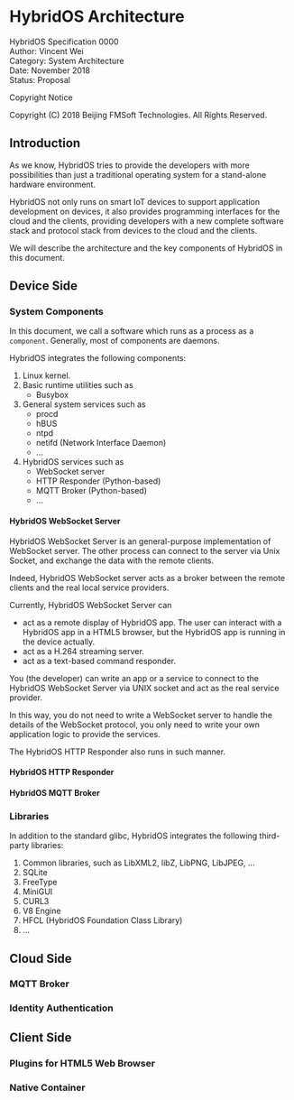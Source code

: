 # HybridOS Architecture

HybridOS Specification 0000<br/>
Author: Vincent Wei<br/>
Category: System Architecture<br/>
Date: November 2018<br/>
Status: Proposal

Copyright Notice

  Copyright (C) 2018 Beijing FMSoft Technologies. All Rights Reserved.

## Introduction

As we know, HybridOS tries to provide the developers with more possibilities
than just a traditional operating system for a stand-alone hardware environment.

HybridOS not only runs on smart IoT devices to support application development
on devices, it also provides programming interfaces for the cloud and the clients,
providing developers with a new complete software stack and protocol stack 
from devices to the cloud and the clients.

We will describe the architecture and the key components of HybridOS in this document.

## Device Side

### System Components

In this document, we call a software which runs as a process as a `component`. Generally,
most of components are daemons.

HybridOS integrates the following components:

1. Linux kernel.
1. Basic runtime utilities such as
    * Busybox
1. General system services such as
    * procd
    * hBUS
    * ntpd
    * netifd (Network Interface Daemon)
    * ...
1. HybridOS services such as
    * WebSocket server
    * HTTP Responder (Python-based)
    * MQTT Broker (Python-based)
    * ...

#### HybridOS WebSocket Server

HybridOS WebSocket Server is an general-purpose implementation of WebSocket server. 
The other process can connect to the server via Unix Socket, and exchange the data
with the remote clients. 

Indeed, HybridOS WebSocket server acts as a broker between the remote clients
and the real local service providers.

Currently, HybridOS WebSocket Server can 

  * act as a remote display of HybridOS app. The user can interact with a HybridOS app
    in a HTML5 browser, but the HybridOS app is running in the device actually.
  * act as a H.264 streaming server.
  * act as a text-based command responder.

You (the developer) can write an app or a service to connect to the
HybridOS WebSocket Server via UNIX socket and act as the real service provider.

In this way, you do not need to write a WebSocket server to handle the details
of the WebSocket protocol, you only need to write your own application logic
to provide the services.

The HybridOS HTTP Responder also runs in such manner.

#### HybridOS HTTP Responder

#### HybridOS MQTT Broker

### Libraries

In addition to the standard glibc, HybridOS integrates the following third-party
libraries:

1. Common libraries, such as LibXML2, libZ, LibPNG, LibJPEG, ...
1. SQLite
1. FreeType
1. MiniGUI
1. CURL3
1. V8 Engine
1. HFCL (HybridOS Foundation Class Library)
1. ...

## Cloud Side

### MQTT Broker

### Identity Authentication

## Client Side

### Plugins for HTML5 Web Browser

### Native Container

